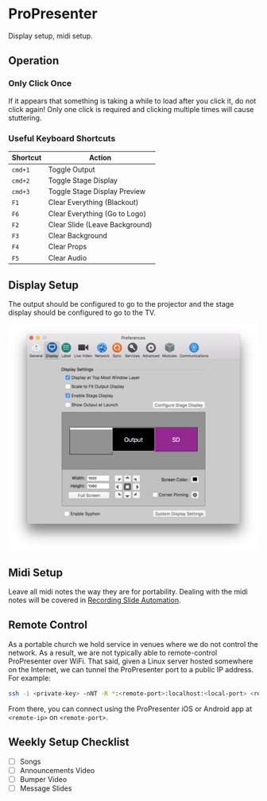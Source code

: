 # ProPresenter

Display setup, midi setup.

## Operation

### Only Click Once

If it appears that something is taking a while to load after you click it, do not click again! Only one click is required and clicking multiple times will cause stuttering.

### Useful Keyboard Shortcuts

| Shortcut | Action                         |
| -------- | ------------------------------ |
| `cmd+1`  | Toggle Output                  |
| `cmd+2`  | Toggle Stage Display           |
| `cmd+3`  | Toggle Stage Display Preview   |
| `F1`     | Clear Everything (Blackout)    |
| `F6`     | Clear Everything (Go to Logo)  |
| `F2`     | Clear Slide (Leave Background) |
| `F3`     | Clear Background               |
| `F4`     | Clear Props                    |
| `F5`     | Clear Audio                    |


## Display Setup

The output should be configured to go to the projector and the stage display should be configured to go to the TV.

![Display Settings](./images/propresenter/display-settings.png)

## Midi Setup

Leave all midi notes the way they are for portability. Dealing with the midi notes will be covered in [Recording Slide Automation](recording-slide-automation.md).

## Remote Control

As a portable church we hold service in venues where we do not control the network. As a result, we are not typically able to remote-control ProPresenter over WiFi. That said, given a Linux server hosted somewhere on the Internet, we can tunnel the ProPresenter port to a public IP address. For example:

```sh
ssh -i <private-key> -nNT -R *:<remote-port>:localhost:<local-port> <remote-user>@<remote-ip>
```

From there, you can connect using the ProPresenter iOS or Android app at `<remote-ip>` on `<remote-port>`.

## Weekly Setup Checklist

* [ ] Songs
* [ ] Announcements Video
* [ ] Bumper Video
* [ ] Message Slides
